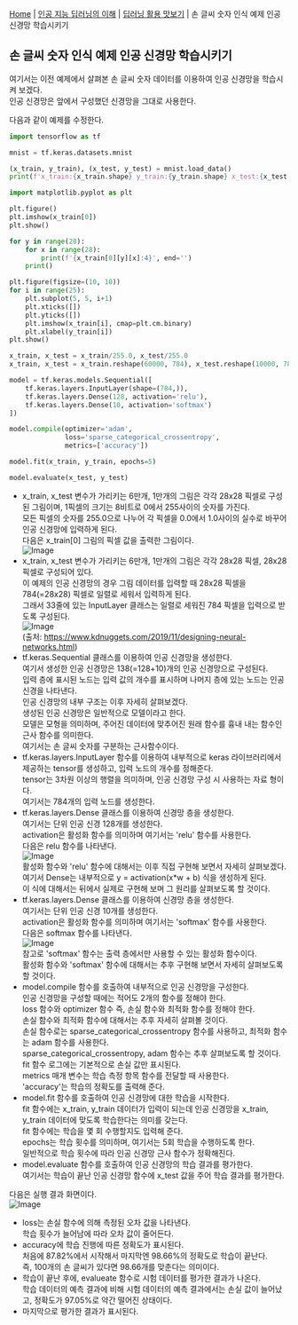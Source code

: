 [Home](./../../../README.md) | [인공 지능 딥러닝의 이해](./../../README.md) | [딥러닝 활용 맛보기](./../README.md) | 손 글씨 숫자 인식 예제 인공 신경망 학습시키기

## 손 글씨 숫자 인식 예제 인공 신경망 학습시키기
여기서는 이전 예제에서 살펴본 손 글씨 숫자 데이터를 이용하여 인공 신경망을 학습시켜 보겠다.  
인공 신경망은 앞에서 구성했던 신경망을 그대로 사용한다.

다음과 같이 예제를 수정한다.
```python
import tensorflow as tf

mnist = tf.keras.datasets.mnist

(x_train, y_train), (x_test, y_test) = mnist.load_data()
print(f'x_train:{x_train.shape} y_train:{y_train.shape} x_test:{x_test.shape} y_test:{y_test.shape}')

import matplotlib.pyplot as plt

plt.figure()
plt.imshow(x_train[0])
plt.show()

for y in range(28):
    for x in range(28):
        print(f'{x_train[0][y][x]:4}', end='')
    print()

plt.figure(figsize=(10, 10))
for i in range(25):
    plt.subplot(5, 5, i+1)
    plt.xticks([])
    plt.yticks([])
    plt.imshow(x_train[i], cmap=plt.cm.binary)
    plt.xlabel(y_train[i])
plt.show()

x_train, x_test = x_train/255.0, x_test/255.0
x_train, x_test = x_train.reshape(60000, 784), x_test.reshape(10000, 784)

model = tf.keras.models.Sequential([
    tf.keras.layers.InputLayer(shape=(784,)),
    tf.keras.layers.Dense(128, activation='relu'),
    tf.keras.layers.Dense(10, activation='softmax')
])

model.compile(optimizer='adam',
              loss='sparse_categorical_crossentropy',
              metrics=['accuracy'])

model.fit(x_train, y_train, epochs=5)

model.evaluate(x_test, y_test)
```
- x_train, x_test 변수가 가리키는 6만개, 1만개의 그림은 각각 28x28 픽셀로 구성된 그림이며, 1픽셀의 크기는 8비트로 0에서 255사이의 숫자를 가진다.  
모든 픽셀의 숫자를 255.0으로 나누어 각 픽셀을 0.0에서 1.0사이의 실수로 바꾸어 인공 신경망에 입력하게 된다.  
다음은 x_train[0] 그림의 픽셀 값을 출력한 그림이다.  
![Image](https://github.com/user-attachments/assets/2a43b16d-530d-4400-a1dc-84f0f5be947f)  
- x_train, x_test 변수가 가리키는 6만개, 1만개의 그림은 각각 28x28 픽셀, 28x28 픽셀로 구성되어 있다.  
이 예제의 인공 신경망의 경우 그림 데이터를 입력할 때 28x28 픽셀을 784(=28x28) 픽셀로 일렬로 세워서 입력하게 된다.  
그래서 33줄에 있는 InputLayer 클래스는 일렬로 세워진 784 픽셀을 입력으로 받도록 구성된다.  
![Image](https://github.com/user-attachments/assets/5f510769-136c-43d3-9fe7-59de9de49e1f)  
(출처: https://www.kdnuggets.com/2019/11/designing-neural-networks.html)
- tf.keras.Sequential 클래스를 이용하여 인공 신경망을 생성한다.  
여기서 생성한 인공 신경망은 138(=128+10)개의 인공 신경망으로 구성된다.  
입력 층에 표시된 노드는 입력 값의 개수를 표시하며 나머지 층에 있는 노드는 인공 신경을 나타낸다.  
인공 신경망의 내부 구조는 이후 자세히 살펴보겠다.  
생성된 인공 신경망은 일반적으로 모델이라고 한다.  
모델은 모형을 의미하며, 주어진 데이터에 맞추어진 원래 함수를 흉내 내는 함수인 근사 함수를 의미한다.  
여기서는 손 글씨 숫자를 구분하는 근사함수이다.
- tf.keras.layers.InputLayer 함수를 이용하여 내부적으로 keras 라이브러리에서 제공하는 tensor를 생성하고, 입력 노드의 개수를 정해준다.  
tensor는 3차원 이상의 행렬을 의미하며, 인공 신경망 구성 시 사용하는 자료 형이다.  
여기서는 784개의 입력 노드를 생성한다.
- tf.keras.layers.Dense 클래스를 이용하여 신경망 층을 생성한다.  
여기서는 단위 인공 신경 128개를 생성한다.  
activation은 활성화 함수를 의미하며 여기서는 'relu' 함수를 사용한다.  
다음은 relu 함수를 나타낸다.  
![Image](https://github.com/user-attachments/assets/89adb7d5-9b93-4fd9-ade3-a5f437fefbdd)  
활성화 함수와 'relu' 함수에 대해서는 이후 직접 구현해 보면서 자세히 살펴보겠다.  
여기서 Dense는 내부적으로 y = activation(x*w + b) 식을 생성하게 된다.  
이 식에 대해서는 뒤에서 실제로 구현해 보며 그 원리를 살펴보도록 할 것이다.
- tf.keras.layers.Dense 클래스를 이용하여 신경망 층을 생성한다.  
여기서는 단위 인공 신경 10개를 생성한다.  
activation은 활성화 함수를 의미하며 여기서는 'softmax' 함수를 사용한다.  
다음은 softmax 함수를 나타낸다.  
![Image](https://github.com/user-attachments/assets/fc700c53-8666-4d7a-bced-6506eaee5cd8)  
참고로 'softmax' 함수는 출력 층에서만 사용할 수 있는 활성화 함수이다.  
활성화 함수와 'softmax' 함수에 대해서는 추후 구현해 보면서 자세히 살펴보도록 할 것이다.
- model.compile 함수를 호출하여 내부적으로 인공 신경망을 구성한다.  
인공 신경망을 구성할 때에는 적어도 2개의 함수를 정해야 한다.  
loss 함수와 optimizer 함수 즉, 손실 함수와 최적화 함수를 정해야 한다.  
손실 함수와 최적화 함수에 대해서는 추후 자세히 살펴볼 것이다.  
손실 함수로는 sparse_categorical_crossentropy 함수를 사용하고, 최적화 함수는 adam 함수를 사용한다.  
sparse_categorical_crossentropy, adam 함수는 추후 살펴보도록 할 것이다.  
fit 함수 로그에는 기본적으로 손실 값만 표시된다.  
metrics 매개 변수는 학습 측정 항목 함수를 전달할 때 사용한다.  
'accuracy'는 학습의 정확도를 출력해 준다.
- model.fit 함수를 호출하여 인공 신경망에 대한 학습을 시작한다.  
fit 함수에는 x_train, y_train 데이터가 입력이 되는데 인공 신경망을 x_train, y_train 데이터에 맞도록 학습한다는 의미를 갖는다.  
fit 함수에는 학습을 몇 회 수행할지도 입력해 준다.  
epochs는 학습 횟수를 의미하며, 여기서는 5회 학습을 수행하도록 한다.  
일반적으로 학습 횟수에 따라 인공 신경망 근사 함수가 정확해진다.
- model.evaluate 함수를 호출하여 인공 신경망의 학습 결과를 평가한다.  
여기서는 학습이 끝난 인공 신경망 함수에 x_test 값을 주어 학습 결과를 평가한다.

다음은 실행 결과 화면이다.  
![Image](https://github.com/user-attachments/assets/b7cad4c2-269e-4802-aa12-a0186102d76c)  
- loss는 손실 함수에 의해 측정된 오차 값을 나타낸다.  
학습 횟수가 늘어남에 따라 오차 값이 줄어든다.
- accuracy에 학습 진행에 따른 정확도가 표시된다.  
처음에 87.82%에서 시작해서 마지막엔 98.66%의 정확도로 학습이 끝난다.  
즉, 100개의 손 글씨가 있다면 98.66개를 맞춘다는 의미이다.
- 학습이 끝난 후에, evalueate 함수로 시험 데이터를 평가한 결과가 나온다.  
학습 데이터의 예측 결과에 비해 시험 데이터의 예측 결과에서는 손실 값이 늘어났고, 정확도가 97.05%로 약간 떨어진 상태이다.
- 마지막으로 평가한 결과가 표시된다.
